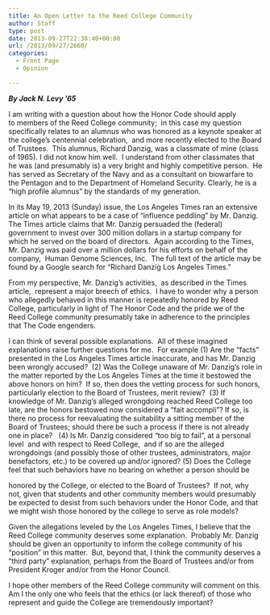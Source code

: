 ```yaml
---
title: An Open Letter to the Reed College Community
author: Staff
type: post
date: 2013-09-27T22:38:40+00:00
url: /2013/09/27/2660/
categories:
  - Front Page
  - Opinion

---
```

_**By Jack N. Levy &#8217;65**_

I am writing with a question about how the Honor Code should apply to members of the Reed College community;  in this case my question specifically relates to an alumnus who was honored as a keynote speaker at the college&#8217;s centennial celebration,  and more recently elected to the Board of Trustees.  This alumnus, Richard Danzig, was a classmate of mine (class of 1965). I did not know him well.  I understand from other classmates that he was (and presumably is) a very bright and highly competitive person.  He has served as Secretary of the Navy and as a consultant on biowarfare to the Pentagon and to the Department of Homeland Security. Clearly, he is a &#8220;high profile alumnus&#8221; by the standards of my generation.

In its May 19, 2013 (Sunday) issue, the Los Angeles Times ran an extensive article on what appears to be a case of &#8220;influence peddling&#8221; by Mr. Danzig. The Times article claims that Mr. Danzig persuaded the (federal) government to invest over 300 million dollars in a startup company for which he served on the board of directors.  Again according to the Times, Mr. Danzig was paid over a million dollars for his efforts on behalf of the company,  Human Genome Sciences, Inc.  The full text of the article may be found by a Google search for &#8220;Richard Danzig Los Angeles Times.&#8221;

From my perspective, Mr. Danzig&#8217;s activities,  as described in the Times article,  represent a major breech of ethics.  I have to wonder why a person who allegedly behaved in this manner is repeatedly honored by Reed College, particularly in light of The Honor Code and the pride we of the Reed College community presumably take in adherence to the principles that The Code engenders.

I can think of several possible explanations.  All of these imagined explanations raise further questions for me.  For example (1) Are the &#8220;facts&#8221; presented in the Los Angeles Times article inaccurate, and has Mr. Danzig been wrongly accused?  (2) Was the College unaware of Mr. Danzig&#8217;s role in the matter reported by the Los Angeles Times at the time it bestowed the above honors on him?  If so, then does the vetting process for such honors, particularly election to the Board of Trustees, merit review?  (3) If knowledge of Mr. Danzig&#8217;s alleged wrongdoing reached Reed College too late, are the honors bestowed now considered a &#8220;fait accompli&#8221;? If so, is there no process for reevaluating the suitability a sitting member of the Board of Trustees; should there be such a process if there is not already one in place?   (4) Is Mr. Danzig considered &#8220;too big to fail&#8221;, at a personal level  and with respect to Reed College,  and if so are the alleged wrongdoings (and possibly those of other trustees, administrators, major benefactors, etc.) to be covered up and/or ignored? (5) Does the College feel that such behaviors have no bearing on whether a person should be

honored by the College, or elected to the Board of Trustees?  If not, why not, given that students and other community members would presumably be expected to desist from such behaviors under the Honor Code, and that we might wish those honored by the college to serve as role models?

Given the allegations leveled by the Los Angeles Times, I believe that the Reed College community deserves some explanation.  Probably Mr. Danzig should be given an opportunity to inform the college community of his &#8220;position&#8221; in this matter.  But, beyond that, I think the community deserves a &#8220;third party&#8221; explanation, perhaps from the Board of Trustees and/or from President Kroger and/or from the Honor Council.

I hope other members of the Reed College community will comment on this. Am I the only one who feels that the ethics (or lack thereof) of those who represent and guide the College are tremendously important?